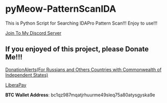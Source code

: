 # pyMeow-PatternScanIDA
This is Python Script for Searching IDAPro Pattern Scan!!! Enjoy to use!!!

[Join To My Discord Server](https://discord.gg/U2P5Hrcq9C)

## If you enjoyed of this project, please Donate Me!!!

[DonationAlerts(For Russians and Others Countries with Commonwealth of Independent States)](https://donationalerts.com/r/rikkomatsumato)

[LiberaPay](https://liberapay.com/RikkoMatsumatoOfficial/donate)

**BTC Wallet Address**: bc1qz987mqatjrhuurme49sleq75a80atysgyska9e
